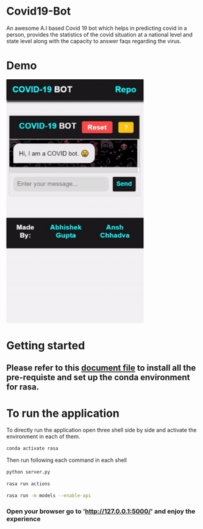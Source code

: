 # Covid19-Bot
An awesome A.I based Covid 19 bot which helps in predicting covid in a person, provides the statistics of the covid situation at a national level and state level along with the capacity to answer faqs regarding the virus.

# Demo 
<img src ="static/demo.gif" width="360px" height = "640px">

# Getting started
## Please refer to this [document file](static/installation.docx) to install all the pre-requiste and set up the conda environment for rasa.

# To run the application
To directly run the application open three shell side by side and activate the environment in each of them.
```bash
conda activate rasa
```

Then run following each command in each shell

```bash
python server.py
```
```bash
rasa run actions
```
```bash
rasa run -m models --enable-api
```

### Open your browser go to 'http://127.0.0.1:5000/' and enjoy the experience





